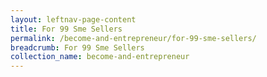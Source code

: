 ```yaml
---
layout: leftnav-page-content
title: For 99 Sme Sellers
permalink: /become-and-entrepreneur/for-99-sme-sellers/
breadcrumb: For 99 Sme Sellers
collection_name: become-and-entrepreneur
---
```


